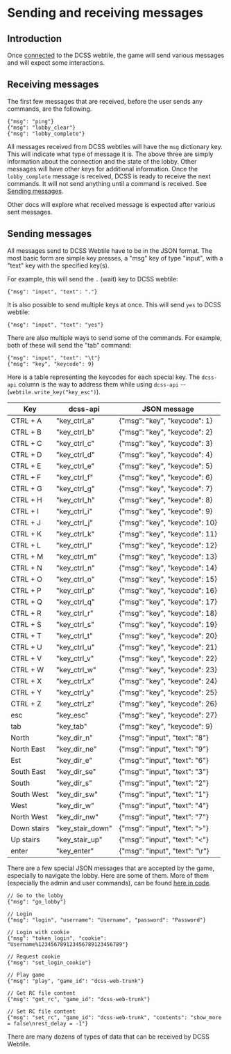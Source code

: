 # Sending and receiving messages

## Introduction

Once [connected](1.%20connection.md) to the DCSS webtile, the game will send various messages and will expect some interactions. 

## Receiving messages

The first few messages that are received, before the user sends any commands, are the following.

```json5
{"msg": "ping"}
{"msg": "lobby_clear"}
{"msg": "lobby_complete"}
```

All messages received from DCSS webtiles will have the `msg` dictionary key. This will indicate what type of message it is. The above three are simply information about the connection and the state of the lobby. Other messages will have other keys for additional information. Once the `lobby_complete` message is received, DCSS is ready to receive the next commands. It will not send anything until a command is received. See [Sending messages](#sending-messages).

Other docs will explore what received message is expected after various sent messages.

## Sending messages

All messages send to DCSS Webtile have to be in the JSON format. The most basic form are simple key presses, a "msg" key of type "input", with a "text" key with the specified key(s).

For example, this will send the `.` (wait) key to DCSS webtile:

```json5
{"msg": "input", "text": "."}
```

It is also possible to send multiple keys at once. This will send `yes` to DCSS webtile:

```json5
{"msg": "input", "text": "yes"}
```

There are also multiple ways to send some of the commands. For example, both of these will send the "tab" command:

```json5
{"msg": "input", "text": "\t"}
{"msg": "key", "keycode": 9}
```

Here is a table representing the keycodes for each special key. The `dcss-api` column is the way to address them while using `dcss-api` -- (`webtile.write_key("key_esc")`).

| Key         | dcss-api         | JSON message                   |
|-------------|------------------|--------------------------------|
| CTRL + A    | "key_ctrl_a"     | {"msg": "key", "keycode": 1}   |
| CTRL + B    | "key_ctrl_b"     | {"msg": "key", "keycode": 2}   |
| CTRL + C    | "key_ctrl_c"     | {"msg": "key", "keycode": 3}   |
| CTRL + D    | "key_ctrl_d"     | {"msg": "key", "keycode": 4}   |
| CTRL + E    | "key_ctrl_e"     | {"msg": "key", "keycode": 5}   |
| CTRL + F    | "key_ctrl_f"     | {"msg": "key", "keycode": 6}   |
| CTRL + G    | "key_ctrl_g"     | {"msg": "key", "keycode": 7}   |
| CTRL + H    | "key_ctrl_h"     | {"msg": "key", "keycode": 8}   |
| CTRL + I    | "key_ctrl_i"     | {"msg": "key", "keycode": 9}   |
| CTRL + J    | "key_ctrl_j"     | {"msg": "key", "keycode": 10}  |
| CTRL + K    | "key_ctrl_k"     | {"msg": "key", "keycode": 11}  |
| CTRL + L    | "key_ctrl_l"     | {"msg": "key", "keycode": 12}  |
| CTRL + M    | "key_ctrl_m"     | {"msg": "key", "keycode": 13}  |
| CTRL + N    | "key_ctrl_n"     | {"msg": "key", "keycode": 14}  |
| CTRL + O    | "key_ctrl_o"     | {"msg": "key", "keycode": 15}  |
| CTRL + P    | "key_ctrl_p"     | {"msg": "key", "keycode": 16}  |
| CTRL + Q    | "key_ctrl_q"     | {"msg": "key", "keycode": 17}  |
| CTRL + R    | "key_ctrl_r"     | {"msg": "key", "keycode": 18}  |
| CTRL + S    | "key_ctrl_s"     | {"msg": "key", "keycode": 19}  |
| CTRL + T    | "key_ctrl_t"     | {"msg": "key", "keycode": 20}  |
| CTRL + U    | "key_ctrl_u"     | {"msg": "key", "keycode": 21}  |
| CTRL + V    | "key_ctrl_v"     | {"msg": "key", "keycode": 22}  |
| CTRL + W    | "key_ctrl_w"     | {"msg": "key", "keycode": 23}  |
| CTRL + X    | "key_ctrl_x"     | {"msg": "key", "keycode": 24}  |
| CTRL + Y    | "key_ctrl_y"     | {"msg": "key", "keycode": 25}  |
| CTRL + Z    | "key_ctrl_z"     | {"msg": "key", "keycode": 26}  |
| esc         | "key_esc"        | {"msg": "key", "keycode": 27}  |
| tab         | "key_tab"        | {"msg": "key", "keycode": 9}   |
| North       | "key_dir_n"      | {"msg": "input", "text": "8"}  |
| North East  | "key_dir_ne"     | {"msg": "input", "text": "9"}  |
| Est         | "key_dir_e"      | {"msg": "input", "text": "6"}  |
| South East  | "key_dir_se"     | {"msg": "input", "text": "3"}  |
| South       | "key_dir_s"      | {"msg": "input", "text": "2"}  |
| South West  | "key_dir_sw"     | {"msg": "input", "text": "1"}  |
| West        | "key_dir_w"      | {"msg": "input", "text": "4"}  |
| North West  | "key_dir_nw"     | {"msg": "input", "text": "7"}  |
| Down stairs | "key_stair_down" | {"msg": "input", "text": ">"}  |
| Up stairs   | "key_stair_up"   | {"msg": "input", "text": "<"}  |
| enter       | "key_enter"      | {"msg": "input", "text": "\r"} |

There are a few special JSON messages that are accepted by the game, especially to navigate the lobby. Here are some of them. More of them (especially the admin and user commands), can be found [here in code](https://github.com/crawl/crawl/blob/e618eeaa78d0fb2a4ce7915313cc9e649aa10571/crawl-ref/source/webserver/webtiles/ws_handler.py#L321).

```json5
// Go to the lobby
{"msg": "go_lobby"}

// Login
{"msg": "login", "username": "Username", "password": "Password"}

// Login with cookie
{"msg": "token_login", "cookie": "Username%123456789123456789123456789"}

// Request cookie
{"msg": "set_login_cookie"}

// Play game
{"msg": "play", "game_id": "dcss-web-trunk"}

// Get RC file content
{"msg": "get_rc", "game_id": "dcss-web-trunk"}

// Set RC file content
{"msg": "set_rc", "game_id": "dcss-web-trunk", "contents": "show_more = false\nrest_delay = -1"}
```



There are many dozens of types of data that can be received by DCSS Webtile. 